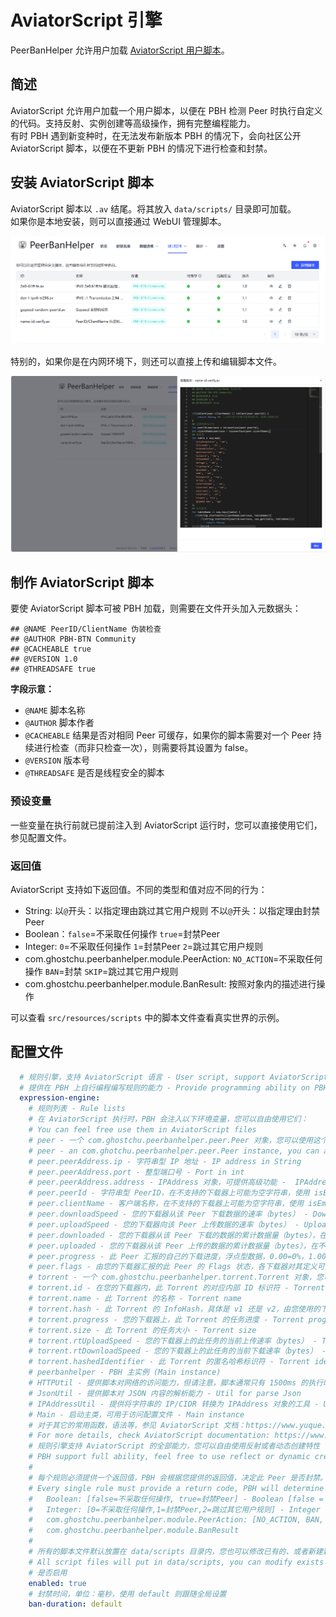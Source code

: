 # AviatorScript 引擎

PeerBanHelper 允许用户加载 [AviatorScript 用户脚本](https://www.yuque.com/boyan-avfmj/aviatorscript/cpow90)。  

## 简述

AviatorScript 允许用户加载一个用户脚本，以便在 PBH 检测 Peer 时执行自定义的代码。支持反射、实例创建等高级操作，拥有完整编程能力。  
有时 PBH 遇到新变种时，在无法发布新版本 PBH 的情况下，会向社区公开 AviatorScript 脚本，以便在不更新 PBH 的情况下进行检查和封禁。

## 安装 AviatorScript 脚本

AviatorScript 脚本以 `.av` 结尾。将其放入 `data/scripts/` 目录即可加载。  
如果你是本地安装，则可以直接通过 WebUI 管理脚本。

![expression-engine](./assets/expression-engine.png)

特别的，如果你是在内网环境下，则还可以直接上传和编辑脚本文件。

![expression-engine-2](./assets/expression-engine-2.png)

## 制作 AviatorScript 脚本

要使 AviatorScript 脚本可被 PBH 加载，则需要在文件开头加入元数据头：

```av
## @NAME PeerID/ClientName 伪装检查
## @AUTHOR PBH-BTN Community
## @CACHEABLE true
## @VERSION 1.0
## @THREADSAFE true
```

**字段示意：**

* `@NAME` 脚本名称
* `@AUTHOR` 脚本作者
* `@CACHEABLE` 结果是否对相同 Peer 可缓存，如果你的脚本需要对一个 Peer 持续进行检查（而非只检查一次），则需要将其设置为 false。
* `@VERSION` 版本号
* `@THREADSAFE` 是否是线程安全的脚本

### 预设变量

一些变量在执行前就已提前注入到 AviatorScript 运行时，您可以直接使用它们，参见配置文件。  

### 返回值

AviatorScript 支持如下返回值。不同的类型和值对应不同的行为：

* String: 以`@`开头：以指定理由跳过其它用户规则 不以`@`开头：以指定理由封禁Peer
* Boolean：`false`=不采取任何操作 `true`=封禁Peer
* Integer: `0`=不采取任何操作 `1`=封禁Peer `2`=跳过其它用户规则
* com.ghostchu.peerbanhelper.module.PeerAction: `NO_ACTION`=不采取任何操作 `BAN`=封禁 `SKIP`=跳过其它用户规则
* com.ghostchu.peerbanhelper.module.BanResult: 按照对象内的描述进行操作

可以查看 `src/resources/scripts` 中的脚本文件查看真实世界的示例。

## 配置文件

```yaml
  # 规则引擎，支持 AviatorScript 语言 - User script, support AviatorScript
  # 提供在 PBH 上自行编程编写规则的能力 - Provide programming ability on PBH
  expression-engine:
    # 规则列表 - Rule lists
    # 在 AviatorScript 执行时，PBH 会注入以下环境变量，您可以自由使用它们：
    # You can feel free use them in AviatorScript files
    # peer - 一个 com.ghostchu.peerbanhelper.peer.Peer 对象，您可以使用这个对象下面的任何属性，这些是您可能用到的：
    # peer - an com.ghotchu.peerbanhelper.peer.Peer instance, you can access any property under this object, these is you might will used
    # peer.peerAddress.ip - 字符串型 IP 地址 - IP address in String
    # peer.peerAddress.port - 整型端口号 - Port in int
    # peer.peerAddress.address - IPAddress 对象，可提供高级功能 -  IPAddress object
    # peer.peerId - 字符串型 PeerID，在不支持的下载器上可能为空字符串，使用 isEmpty 判断 - PeerID in String, may be empty string on not supported downloader, check them with isEmpty
    # peer.clientName - 客户端名称，在不支持的下载器上可能为空字符串，使用 isEmpty 判断 - PeerID in String, may be empty string on not supported downloader, check them with isEmpty
    # peer.downloadSpeed - 您的下载器从该 Peer 下载数据的速率（bytes） - Download rate from Peer
    # peer.uploadSpeed - 您的下载器向该 Peer 上传数据的速率（bytes） - Upload rate to Peer
    # peer.downloaded - 您的下载器从该 Peer 下载的数据的累计数据量（bytes），在不支持的下载器上为 -1 - Downloaded bytes from Peer, -1 on not supported downloader
    # peer.uploaded - 您的下载器从该 Peer 上传的数据的累计数据量（bytes），在不支持的下载器上为 -1 - Uploaded bytes to Peer, -1 on not supported downloader
    # peer.progress - 此 Peer 汇报的自己的下载进度，浮点型数据，0.00=0%，1.00=100% - The percentage that Peer reporting, percent in float
    # peer.flags - 由您的下载器汇报的此 Peer 的 Flags 状态，各下载器对其定义可能有所不同, Peer flags
    # torrent - 一个 com.ghostchu.peerbanhelper.torrent.Torrent 对象，您可以使用这个对象下面的任何属性 - an com.ghotchu.peerbanhelper.torrent.Torrent instance, you can access any property under this object, these is you might will used
    # torrent.id - 在您的下载器内，此 Torrent 的对应内部 ID 标识符 - Torrent Identifier in Downloader internal
    # torrent.name - 此 Torrent 的名称 - Torrent name
    # torrent.hash - 此 Torrent 的 InfoHash，具体是 v1 还是 v2，由您使用的下载器的偏好而定 - Torrent info hash
    # torrent.progress - 您的下载器上，此 Torrent 的任务进度 - Torrent progress on your downloader
    # torrent.size - 此 Torrent 的任务大小 - Torrent size
    # torrent.rtUploadSpeed - 您的下载器上的此任务的当前上传速率（bytes） - Torrent task upload rate
    # torrent.rtDownloadSpeed - 您的下载器上的此任务的当前下载速率（bytes） - Torrent task download rate
    # torrent.hashedIdentifier - 此 Torrent 的匿名哈希标识符 - Torrent identifier (generated by PBH for privacy and BTN usage)
    # peerbanhelper - PBH 主实例 (Main instance)
    # HTTPUtil - 提供脚本对网络的访问能力，但请注意，脚本通常只有 1500ms 的执行时间，网络请求也包含在内 - Util for request network
    # JsonUtil - 提供脚本对 JSON 内容的解析能力 - Util for parse Json
    # IPAddressUtil - 提供将字符串的 IP/CIDR 转换为 IPAddress 对象的工具 - Util for processing IPAddress
    # Main - 启动主类，可用于访问配置文件 - Main instance
    # 对于其它的常用函数，语法等，参见 AviatorScript 文档：https://www.yuque.com/boyan-avfmj/aviatorscript/cpow90
    # For more details, check AviatorScript documentation: https://www.yuque.com/boyan-avfmj/aviatorscript/cpow90
    # 规则引擎支持 AviatorScript 的全部能力，您可以自由使用反射或者动态创建特性
    # PBH support full ability, feel free to use reflect or dynamic creating.
    #
    # 每个规则必须提供一个返回值，PBH 会根据您提供的返回值，决定此 Peer 是否封禁。支持的返回值如下：
    # Every single rule must provide a return code, PBH will determine if we need ban this peer, supported return code listed below:
    #   Boolean: [false=不采取任何操作, true=封禁Peer] - Boolean [false = No action will be taken, true = Peer will be banned]
    #   Integer: [0=不采取任何操作,1=封禁Peer,2=跳过其它用户规则] - Integer [0 = No action will be taken, 1 = Peer will be banned, 2 = Skip other rules]
    #   com.ghostchu.peerbanhelper.module.PeerAction: [NO_ACTION, BAN, SKIP]
    #   com.ghostchu.peerbanhelper.module.BanResult
    #
    # 所有的脚本文件默认放置在 data/scripts 目录内，您也可以修改已有的、或者新建新的脚本文件
    # All script files will put in data/scripts, you can modify exists scripts or create your own scripts/
    # 是否启用
    enabled: true
    # 封禁时间，单位：毫秒，使用 default 则跟随全局设置
    ban-duration: default
```

